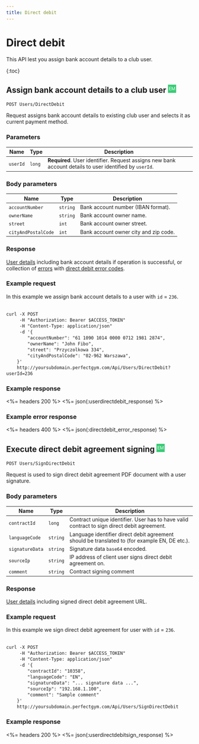 ```yaml
---
title: Direct debit
---
```


# Direct debit

This API lest you assign bank account details to a club user.

{:toc}


## Assign bank account details to a club user ![alt text][EM]

    POST Users/DirectDebit

Request assigns bank account details to existing club user and selects it as current payment method.


### Parameters

Name  	    | Type     		| Description
------------|---------------|------------
`userId`    |`long`    		| **Required**. User identifier. Request assigns new bank account details to user identified by `userId`.


### Body parameters

Name     	    	| Type       		| Description
--------------------|-------------------|------------
`accountNumber` 	|`string`    		| Bank account number (IBAN format).
`ownerName`     	|`string`    		| Bank account owner name.
`street`    		|`int`	    		| Bank account owner street.
`cityAndPostalCode` |`int`				| Bank account owner city and zip code.



### Response

[User details][UserDetailsProperties] including bank account details if operation is successful, or collection of [errors][Error] with [direct debit error codes][DirectDebitErrorCode].


### Example request

In this example we assign bank account details to a user with `id` = `236`.

``` command-line

curl -X POST 
	 -H "Authorization: Bearer $ACCESS_TOKEN" 
	 -H "Content-Type: application/json" 
	 -d '{
	    "accountNumber": "61 1090 1014 0000 0712 1981 2874",
	    "ownerName": "John Fibo",
	    "street": "Przyczolkowa 334",
		"cityAndPostalCode": "02-962 Warszawa",		 
	}' 
	http://yoursubdomain.perfectgym.com/Api/Users/DirectDebit?userId=236
```


### Example response

<%= headers 200 %>
<%= json(:userdirectdebit_response) %>


### Example error response

<%= headers 400 %>
<%= json(:directdebit_error_response) %>



## <a name="directdebitsigning"></a>Execute direct debit agreement signing ![alt text][EM]

    POST Users/SignDirectDebit

Request is used to sign direct debit agreement PDF document with a user signature.


### Body parameters

Name     	    	| Type       		| Description
--------------------|-------------------|------------
`contractId` 		|`long`  	  		| Contract unique identifier. User has to have valid contract to sign direct debit agreement.
`languageCode`     	|`string`    		| Language identifier direct debit agreement should be translated to (for example EN, DE etc.).
`signatureData`		|`string`	   		| Signature data `base64` encoded.
`sourceIp`			|`string`			| IP address of client user signs direct debit agreement on.
`comment`			|`string`			| Contract signing comment


### Response

[User details][UserDetailsProperties] including signed direct debit agreement URL.


### Example request

In this example we sign direct debit agreement for user with `id` = `236`.

``` command-line

curl -X POST 
	 -H "Authorization: Bearer $ACCESS_TOKEN" 
	 -H "Content-Type: application/json" 
	 -d '{
	    "contractId": "10358",
	    "languageCode": "EN",
	    "signatureData": "... signature data ...",	
	    "sourceIp": "192.168.1.100",
	    "comment": "Sample comment"	
	}' 
	http://yoursubdomain.perfectgym.com/Api/Users/SignDirectDebit
```


### Example response

<%= headers 200 %>
<%= json(:userdirectdebitsign_response) %>




[UserDetailsProperties]: /api/users/userdetails#properties
[Error]: /appendix/datatypes/error
[DirectDebitErrorCode]: /appendix/errorcodes/directdebiterrorcode

[EM]: /assets/images/employee.png "Employee mode"
[UM]: /assets/images/user.png "User mode"
